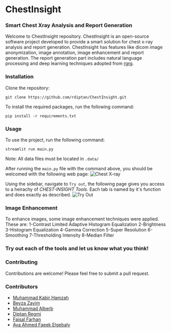 # ChestInsight
### Smart Chest Xray Analysis and Report Generation

Welcome to ChestInsight repository. ChestInsight is an open-source software project developed to provide a smart solution for chest x-ray analysis and report generation. 
ChestInsight has features like dicom image anonymization, image annotation, image enhancement and report generation. The report generation part includes natural language processing and deep learning techniques adopted from [rgrg](https://github.com/ttanida/rgrg).

### Installation
Clone the repository:

```git clone https://github.com/rdiptan/ChestInsight.git```

To install the required packages, run the following command:

```pip install -r requirements.txt``` 

### Usage

To use the project, run the following command:

```streamlit run main.py``` 

Note: All data files must be located in ```.data/```

After running the ```main.py``` file with the command above, you should be welcomed with the following web page:
![Chest X-ray](./utils/homepage.jpg)

Using the sidebar, navigate to ```Try out```, the following page gives you access to a heirachy of *CHEST-INSIGHT Tools*. Each tab is named by it's function and does exactly as described.
![Try Out](./utils/tryout.jpg)

### Image Enhancement

To enhance images, some image enhancement techniques were applied.
These are:
1-Contrast Limited Adaptive Histogram Equalization
2-Brightness
3-Histogram Equalization
4-Gamma Correction
5-Super Resolution
6-Smoothing
7-Thresholding Intensity
8-Median Filter


### Try out each of the tools and let us know what you think!
### Contributing

Contributions are welcome! Please feel free to submit a pull request.

### Contributors
- [Muhammad Kabir Hamzah](https://github.com/Marshall-mk)
- [Beyza Zayim](https://github.com/beyza17)
- [Muhammad Alberb](https://github.com/Muhammad-Al-Barbary)
- [Diptan Regmi](https://github.com/rdiptan)
- [Faisal Farhan](https://github.com/f-farhan)
- [Aya Ahmed Faeek Elgebaly](https://github.com/AYAELGEBALY)
